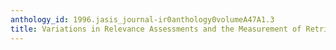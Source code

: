 ```yaml
---
anthology_id: 1996.jasis_journal-ir0anthology0volumeA47A1.3
title: Variations in Relevance Assessments and the Measurement of Retrieval Effectiveness
---
```


